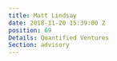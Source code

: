 ```yaml
---
title: Matt Lindsay
date: 2018-11-20 15:39:00 Z
position: 69
Details: Quantified Ventures
Section: advisory
---
```



